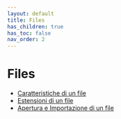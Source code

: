 ```yaml
---
layout: default
title: Files
has_children: true
has_toc: false
nav_order: 2
---
```


# Files
* [Caratteristiche di un file](files.markdown)
* [Estensioni di un file](extensions.markdown)
* [Apertura e Importazione di un file](open_import.markdown)